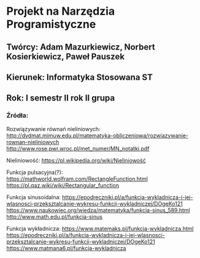 # Projekt na Narzędzia Programistyczne
## Twórcy: Adam Mazurkiewicz, Norbert Kosierkiewicz, Paweł Pauszek
## Kierunek: Informatyka Stosowana ST
## Rok: I semestr II rok II grupa



### Źródła:
Rozwiązywanie równań nieliniowych:
http://dydmat.mimuw.edu.pl/matematyka-obliczeniowa/rozwiazywanie-rownan-nieliniowych
http://www.rose.pwr.wroc.pl/met_numer/MN_notatki.pdf

Nieliniowość:
https://pl.wikipedia.org/wiki/Nieliniowość

Funkcja pulsacyjna(?):
https://mathworld.wolfram.com/RectangleFunction.html
https://pl.qaz.wiki/wiki/Rectangular_function

Funkcja sinusoidalna:
https://epodreczniki.pl/a/funkcja-wykladnicza-i-jej-wlasnosci-przeksztalcanie-wykresu-funkcji-wykladniczej/DOgeKo121
https://www.naukowiec.org/wiedza/matematyka/funkcja-sinus_589.html
http://www.math.edu.pl/funkcja-sinus

Funkcja wykładnicza:
https://www.matemaks.pl/funkcja-wykladnicza.html
https://epodreczniki.pl/a/funkcja-wykladnicza-i-jej-wlasnosci-przeksztalcanie-wykresu-funkcji-wykladniczej/DOgeKo121
https://www.matmana6.pl/funkcja-wykladnicza
